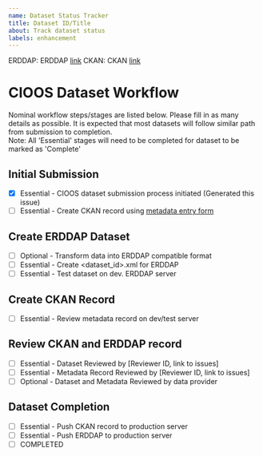 ```yaml
---
name: Dataset Status Tracker
title: Dataset ID/Title
about: Track dataset status
labels: enhancement
---
```


ERDDAP: ERDDAP [link]()
CKAN: CKAN [link]()

# CIOOS Dataset Workflow
Nominal workflow steps/stages are listed below. Please fill in as many details as possible. It is expected that most datasets will follow similar path from submission to completion. \
Note: All 'Essential' stages will need to be completed for dataset to be marked as 'Complete'

## Initial Submission
- [x] Essential - CIOOS dataset submission process initiated (Generated this issue)
- [ ] Essential - Create CKAN record using [metadata entry form](https://cioos-siooc.github.io/metadata-entry-form)

## Create ERDDAP Dataset
- [ ] Optional - Transform data into ERDDAP compatible format
- [ ] Essential - Create <dataset_id>.xml for ERDDAP
- [ ] Essential - Test dataset on dev. ERDDAP server

## Create CKAN Record
- [ ] Essential - Review metadata record on dev/test server

## Review CKAN and ERDDAP record
- [ ] Essential - Dataset Reviewed by [Reviewer ID, link to issues]
- [ ] Essential - Metadata Record Reviewed by [Reviewer ID, link to issues]
- [ ] Optional - Dataset and Metadata Reviewed by data provider

## Dataset Completion
- [ ] Essential - Push CKAN record to production server
- [ ] Essential - Push ERDDAP to production server
- [ ] COMPLETED
